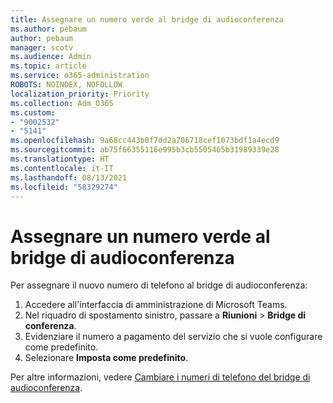 ```yaml
---
title: Assegnare un numero verde al bridge di audioconferenza
ms.author: pebaum
author: pebaum
manager: scotv
ms.audience: Admin
ms.topic: article
ms.service: o365-administration
ROBOTS: NOINDEX, NOFOLLOW
localization_priority: Priority
ms.collection: Adm_O365
ms.custom:
- "9002532"
- "5141"
ms.openlocfilehash: 9a68cc443b0f7dd2a706718cef1073bdf1a4ecd9
ms.sourcegitcommit: ab75f66355116e995b3cb5505465b31989339e28
ms.translationtype: HT
ms.contentlocale: it-IT
ms.lasthandoff: 08/13/2021
ms.locfileid: "58329274"
---
```

# <a name="assign-a-toll-free-number-to-your-audio-conferencing-bridge"></a>Assegnare un numero verde al bridge di audioconferenza

Per assegnare il nuovo numero di telefono al bridge di audioconferenza:

1. Accedere all'interfaccia di amministrazione di Microsoft Teams.
1. Nel riquadro di spostamento sinistro, passare a **Riunioni** > **Bridge di conferenza**.
1. Evidenziare il numero a pagamento del servizio che si vuole configurare come predefinito.
1. Selezionare **Imposta come predefinito**.

Per altre informazioni, vedere [Cambiare i numeri di telefono del bridge di audioconferenza](https://docs.microsoft.com/MicrosoftTeams/change-the-phone-numbers-on-your-audio-conferencing-bridge).
